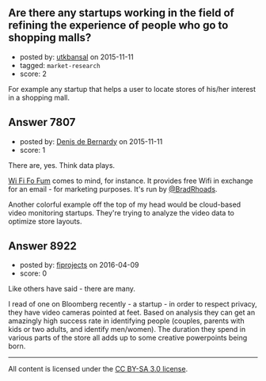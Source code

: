 ## Are there any startups working in the field of refining the experience of people who go to shopping malls?

- posted by: [utkbansal](https://stackexchange.com/users/3861672/utkbansal) on 2015-11-11
- tagged: `market-research`
- score: 2

<p>For example any startup that helps a user to locate stores of his/her interest in a shopping mall.</p>



## Answer 7807

- posted by: [Denis de Bernardy](https://stackexchange.com/users/182468/denis-de-bernardy) on 2015-11-11
- score: 1

<p>There are, yes. Think data plays.</p>

<p><a href="http://wi-fi-fo-fum.com" rel="nofollow noreferrer">Wi Fi Fo Fum</a> comes to mind, for instance. It provides free Wifi in exchange for an email - for marketing purposes. It's run by <a href="https://startups.stackexchange.com/users/91/brad-rhoads">@BradRhoads</a>.</p>

<p>Another colorful example off the top of my head would be cloud-based video monitoring startups. They're trying to analyze the video data to optimize store layouts.</p>



## Answer 8922

- posted by: [fiprojects](https://stackexchange.com/users/5370155/fiprojects) on 2016-04-09
- score: 0

<p>Like others have said - there are many.</p>

<p>I read of one on Bloomberg recently - a startup - in order to respect privacy, they have video cameras pointed at feet. Based on analysis they can get an amazingly high success rate in identifying people (couples, parents with kids or two adults, and identify men/women). The duration they spend in various parts of the store all adds up to some creative powerpoints being born.</p>




---

All content is licensed under the [CC BY-SA 3.0 license](https://creativecommons.org/licenses/by-sa/3.0/).
